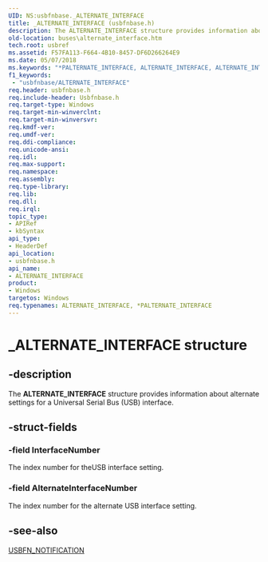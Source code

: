 ```yaml
---
UID: NS:usbfnbase._ALTERNATE_INTERFACE
title: _ALTERNATE_INTERFACE (usbfnbase.h)
description: The ALTERNATE_INTERFACE structure provides information about alternate settings for a Universal Serial Bus (USB) interface.
old-location: buses\alternate_interface.htm
tech.root: usbref
ms.assetid: F57FA113-F664-4B10-8457-DF6D266264E9
ms.date: 05/07/2018
ms.keywords: "*PALTERNATE_INTERFACE, ALTERNATE_INTERFACE, ALTERNATE_INTERFACE structure [Buses], PALTERNATE_INTERFACE, PALTERNATE_INTERFACE structure pointer [Buses], _ALTERNATE_INTERFACE, buses.alternate_interface, usbfnbase/ALTERNATE_INTERFACE, usbfnbase/PALTERNATE_INTERFACE"
f1_keywords:
 - "usbfnbase/ALTERNATE_INTERFACE"
req.header: usbfnbase.h
req.include-header: Usbfnbase.h
req.target-type: Windows
req.target-min-winverclnt: 
req.target-min-winversvr: 
req.kmdf-ver: 
req.umdf-ver: 
req.ddi-compliance: 
req.unicode-ansi: 
req.idl: 
req.max-support: 
req.namespace: 
req.assembly: 
req.type-library: 
req.lib: 
req.dll: 
req.irql: 
topic_type:
- APIRef
- kbSyntax
api_type:
- HeaderDef
api_location:
- usbfnbase.h
api_name:
- ALTERNATE_INTERFACE
product:
- Windows
targetos: Windows
req.typenames: ALTERNATE_INTERFACE, *PALTERNATE_INTERFACE
---
```


# _ALTERNATE_INTERFACE structure


## -description


The <b>ALTERNATE_INTERFACE</b> structure provides information about alternate settings for a Universal Serial Bus (USB) interface.


## -struct-fields




### -field InterfaceNumber

The index number for theUSB interface setting.


### -field AlternateInterfaceNumber

The index number for the alternate USB interface setting.


## -see-also




<a href="https://docs.microsoft.com/windows-hardware/drivers/ddi/usbfnbase/ns-usbfnbase-_usbfn_notification">USBFN_NOTIFICATION</a>
 

 

